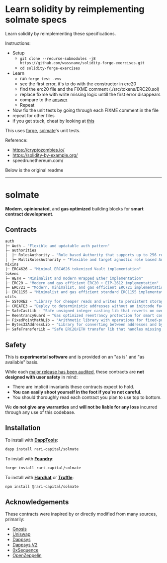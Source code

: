 
# Learn solidity by reimplementing solmate specs

Learn solidity by reimplementing these specifications.

Instructions:
- Setup
  - `git clone --recurse-submodules -j8 https://github.com/wassname/solidity-forge-exercises.git`
  - `cd solidity-forge-exercises`
- Learn
  - run `forge test -vvv`
  - see the first error, it's to do with the constructor in erc20
  - find the erc20 file and the FIXME comment (./src/tokens/ERC20.sol)
  - replace fixme with write missing logic untill the first error disappears
  - compare to the [answer](https://github.com/Rari-Capital/solmate/blob/main/src/tokens/ERC20.sol)
  - Repeat
- Now fix the unit tests by going through each FIXME comment in the  file
- repeat for other files
- if you get stuck, cheat by looking at [this](https://github.com/Rari-Capital/solmate/blob/main/src/tokens/ERC20.sol)

This uses [forge](https://onbjerg.github.io/foundry-book/forge/cheatcodes.html), [solmate](https://github.com/Rari-Capital/solmate)'s unit tests.

Reference:
- https://cryptozombies.io/
- https://solidity-by-example.org/
- speedrunethereum.com/

Below is the original readme

-------

# solmate

**Modern**, **opinionated**, and **gas optimized** building blocks for **smart contract development**.

## Contracts

```ml
auth
├─ Auth — "Flexible and updatable auth pattern"
├─ authorities
│  ├─ RolesAuthority — "Role based Authority that supports up to 256 roles"
│  ├─ MultiRolesAuthority — "Flexible and target agnostic role based Authority"
mixins
├─ ERC4626 — "Minimal ERC4626 tokenized Vault implementation"
tokens
├─ WETH — "Minimalist and modern Wrapped Ether implementation"
├─ ERC20 — "Modern and gas efficient ERC20 + EIP-2612 implementation"
├─ ERC721 — "Modern, minimalist, and gas efficient ERC721 implementation"
├─ ERC1155 — "Minimalist and gas efficient standard ERC1155 implementation"
utils
├─ SSTORE2 - "Library for cheaper reads and writes to persistent storage"
├─ CREATE3 — "Deploy to deterministic addresses without an initcode factor"
├─ SafeCastLib - "Safe unsigned integer casting lib that reverts on overflow"
├─ ReentrancyGuard — "Gas optimized reentrancy protection for smart contracts"
├─ FixedPointMathLib — "Arithmetic library with operations for fixed-point numbers"
├─ Bytes32AddressLib — "Library for converting between addresses and bytes32 values"
├─ SafeTransferLib — "Safe ERC20/ETH transfer lib that handles missing return values"
```

## Safety

This is **experimental software** and is provided on an "as is" and "as available" basis.

While each [major release has been audited](audits), these contracts are **not designed with user safety** in mind:

- There are implicit invariants these contracts expect to hold.
- **You can easily shoot yourself in the foot if you're not careful.**
- You should thoroughly read each contract you plan to use top to bottom.

We **do not give any warranties** and **will not be liable for any loss** incurred through any use of this codebase.

## Installation

To install with [**DappTools**](https://github.com/dapphub/dapptools):

```sh
dapp install rari-capital/solmate
```

To install with [**Foundry**](https://github.com/gakonst/foundry):

```sh
forge install rari-capital/solmate
```

To install with [**Hardhat**](https://github.com/nomiclabs/hardhat) or [**Truffle**](https://github.com/trufflesuite/truffle):

```sh
npm install @rari-capital/solmate
```

## Acknowledgements

These contracts were inspired by or directly modified from many sources, primarily:

- [Gnosis](https://github.com/gnosis/gp-v2-contracts)
- [Uniswap](https://github.com/Uniswap/uniswap-lib)
- [Dappsys](https://github.com/dapphub/dappsys)
- [Dappsys V2](https://github.com/dapp-org/dappsys-v2)
- [0xSequence](https://github.com/0xSequence)
- [OpenZeppelin](https://github.com/OpenZeppelin/openzeppelin-contracts)
